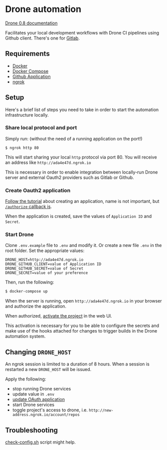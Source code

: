 # Drone automation

[Drone 0.8 documentation](https://0-8-0.docs.drone.io)

Facilitates your local development workflows with Drone CI pipelines using Github client. There's one for [Gitlab](https://github.com/kalinchernev/drone-0.8-locally-gitlab).

## Requirements

- [Docker](https://www.docker.com/)
- [Docker Compose](https://docs.docker.com/compose/)
- [Github Application](https://docs.drone.io/installation/providers/github/)
- [ngrok](https://ngrok.com/)

## Setup

Here's a brief list of steps you need to take in order to start the automation infrastructure locally.

### Share local protocol and port

Simply run: (without the need of a running application on the port!)

```
$ ngrok http 80
```

This will start sharing your local `http` protocol via port 80. You will receive an address like `http://ada4e47d.ngrok.io`

This is necessary in order to enable integration between locally-run Drone server and external Oauth2 providers such as Gitlab or Github.

### Create Oauth2 application

[Follow the tutorial](https://docs.drone.io/installation/providers/github/) about creating an application, name is not important, but [`/authorize` callback is](https://0-8-0.docs.drone.io/install-for-github/).

When the application is created, save the values of `Application ID` and `Secret`.

### Start Drone

Clone `.env.example` file to `.env` and modify it. Or create a new file `.env` in the root folder. Set the appropriate values:

```
DRONE_HOST=http://ada4e47d.ngrok.io
DRONE_GITHUB_CLIENT=value of Application ID
DRONE_GITHUB_SECRET=value of Secret
DRONE_SECRET=value of your preference
```

Then, run the following:

```sh
$ docker-compose up
```

When the server is running, open `http://ada4e47d.ngrok.io` in your browser and authorize the application.

When authorized, [activate the project](https://0-8-0.docs.drone.io/getting-started/) in the web UI.

This activation is necessary for you to be able to configure the secrets and make use of the hooks attached for changes to trigger builds in the Drone automation system.

## Changing `DRONE_HOST`

An ngrok session is limited to a duration of 8 hours. When a session is restarted a new `DRONE_HOST` will be issued.

Apply the following:

- stop running Drone services
- update value in `.env`
- [update OAuth application](https://github.com/settings/developers)
- start Drone services
- toggle project's access to drone, i.e. `http://new-address.ngrok.io/account/repos`

## Troubleshooting

[check-config.sh](https://github.com/moby/moby/blob/master/contrib/check-config.sh) script might help.
